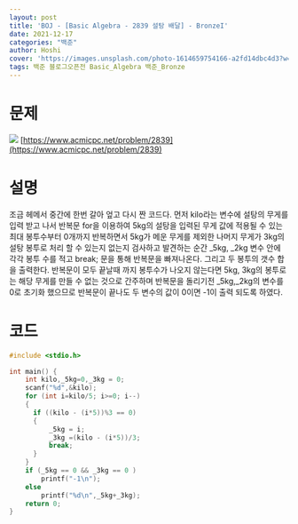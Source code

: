 ```yaml
---
layout: post
title: 'BOJ - [Basic Algebra - 2839 설탕 배달] - BronzeI'
date: 2021-12-17
categories: "백준"
author: Hoshi
cover: 'https://images.unsplash.com/photo-1614659754166-a2fd14dbc4d3?w=1600&q=900'
tags: 백준 블로그오픈전 Basic_Algebra 백준_Bronze
---
```


# 문제 
![]({{site.url}}/assets/img/posts_img/2839.png)
[https://www.acmicpc.net/problem/2839](https://www.acmicpc.net/problem/2839)

# 설명

조금 헤메서 중간에 한번 갈아 엎고 다시 짠 코드다.
먼저 kilo라는 변수에 설탕의 무게를 입력 받고 나서 반복문 for을 이용하여 5kg의 설탕을 입력된 무게 값에 적용될 수 있는 최대 봉투수부터 0개까지 반복하면서 5kg가 메운 무게를 제외한 나머지 무게가 3kg의 설탕 봉투로 처리 할 수 있는지 없는지 검사하고 발견하는 순간 _5kg, _2kg 변수 안에 각각 봉투 수를 적고 break; 문을 통해 반복문을 빠져나온다. 그리고 두 봉투의 갯수 합을 출력한다. 반복문이 모두 끝날때 까지 봉투수가 나오지 않는다면 5kg, 3kg의 봉투로는 해당 무게를 만들 수 없는 것으로 간주하며 반복문을 돌리기전 _5kg,_2kg의 변수를 0로 초기화 했으므로 반복문이 끝나도 두 변수의 값이 0이면 -1이 출력 되도록 하였다.

# 코드

```c
#include <stdio.h>

int main() {
    int kilo,_5kg=0,_3kg = 0;
    scanf("%d",&kilo);
    for (int i=kilo/5; i>=0; i--)
    {
      if ((kilo - (i*5))%3 == 0)
      {
          _5kg = i;
          _3kg =(kilo - (i*5))/3;
          break;
      }
    }
    if (_5kg == 0 && _3kg == 0 )
        printf("-1\n");
    else
        printf("%d\n",_5kg+_3kg);
    return 0;
}
```